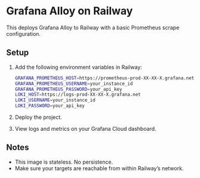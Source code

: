 # Grafana Alloy on Railway

This deploys Grafana Alloy to Railway with a basic Prometheus scrape configuration.

## Setup

1. Add the following environment variables in Railway:

   ```sh
   GRAFANA_PROMETHEUS_HOST=https://prometheus-prod-XX-XX-X.grafana.net/api/prom
   GRAFANA_PROMETHEUS_USERNAME=your_instance_id
   GRAFANA_PROMETHEUS_PASSWORD=your_api_key
   LOKI_HOST=https://logs-prod-XX-XX-X.grafana.net
   LOKI_USERNAME=your_instance_id
   LOKI_PASSWORD=your_api_key
   ```

2. Deploy the project.

3. View logs and metrics on your Grafana Cloud dashboard.

## Notes

- This image is stateless. No persistence.
- Make sure your targets are reachable from within Railway’s network.
